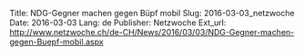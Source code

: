 Title: NDG-Gegner machen gegen Büpf mobil
Slug: 2016-03-03_netzwoche
Date: 2016-03-03
Lang: de
Publisher: Netzwoche
Ext_url: http://www.netzwoche.ch/de-CH/News/2016/03/03/NDG-Gegner-machen-gegen-Buepf-mobil.aspx